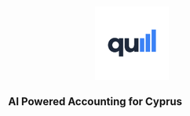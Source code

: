 <p align="center">
  <img src="https://raw.githubusercontent.com/quill-accounting/.github/main/assets/quill-1.svg" width="150" height="150" alt="Quill Logo" />
</p>

## AI Powered Accounting for Cyprus
